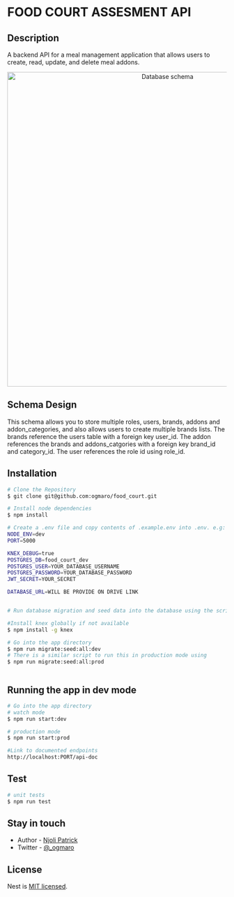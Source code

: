 # FOOD COURT ASSESMENT API
## Description
A backend API for a meal management application that allows users to create, read, update, and delete
meal addons.

<p align="center">
 <a href="https://ibb.co/yhZN3sG"><img src="https://i.ibb.co/HNbKJg1/schema.png" alt="Database schema" border="0" width="720"/></a>
</p>

## Schema Design
This schema allows you to store multiple roles, users, brands, addons and addon_categories, and also
allows users to create multiple brands lists. The brands reference the users table with a foreign key
user_id. The addon references the brands and addons_catgories with a foreign key brand_id and
category_id. The user references the role id using role_id.

## Installation 

```bash
# Clone the Repository
$ git clone git@github.com:ogmaro/food_court.git

# Install node dependencies
$ npm install

# Create a .env file and copy contents of .example.env into .env. e.g:
NODE_ENV=dev 
PORT=5000

KNEX_DEBUG=true
POSTGRES_DB=food_court_dev
POSTGRES_USER=YOUR_DATABASE_USERNAME
POSTGRES_PASSWORD=YOUR_DATABASE_PASSWORD
JWT_SECRET=YOUR_SECRET

DATABASE_URL=WILL BE PROVIDE ON DRIVE LINK


# Run database migration and seed data into the database using the script command

#Install knex globally if not available
$ npm install -g knex

# Go into the app directory
$ npm run migrate:seed:all:dev
# There is a similar script to run this in production mode using 
$ npm run migrate:seed:all:prod



```

## Running the app in dev mode

```bash
# Go into the app directory
# watch mode
$ npm run start:dev

# production mode
$ npm run start:prod

#Link to documented endpoints
http://localhost:PORT/api-doc
```

## Test

```bash
# unit tests
$ npm run test

```

## Stay in touch

- Author - [Njoli Patrick](https://www.linkedin.com/in/ogmaro/)
- Twitter - [@_ogmaro](https://twitter.com/_ogmaro)

## License

Nest is [MIT licensed](LICENSE).
